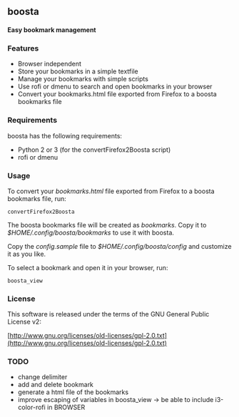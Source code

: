 ## boosta

#### Easy bookmark management

### Features

- Browser independent
- Store your bookmarks in a simple textfile
- Manage your bookmarks with simple scripts
- Use rofi or dmenu to search and open bookmarks in your browser
- Convert your bookmarks.html file exported from Firefox to a boosta bookmarks file

### Requirements

boosta has the following requirements:

- Python 2 or 3 (for the convertFirefox2Boosta script)
- rofi or dmenu

### Usage

To convert your *bookmarks.html* file exported from Firefox to a boosta
bookmarks file, run:

    convertFirefox2Boosta

The boosta bookmarks file will be created as *bookmarks*. Copy it to *$HOME/.config/boosta/bookmarks* to use it with boosta.

Copy the *config.sample* file to *$HOME/.config/boosta/config* and customize it as you like.

To select a bookmark and open it in your browser, run:

    boosta_view

### License

This software is released under the terms of the
GNU General Public License v2:

[http://www.gnu.org/licenses/old-licenses/gpl-2.0.txt](http://www.gnu.org/licenses/old-licenses/gpl-2.0.txt)

### TODO
- change delimiter
- add and delete bookmark
- generate a html file of the bookmarks
- improve escaping of variables in boosta_view -> be able to include i3-color-rofi in BROWSER
